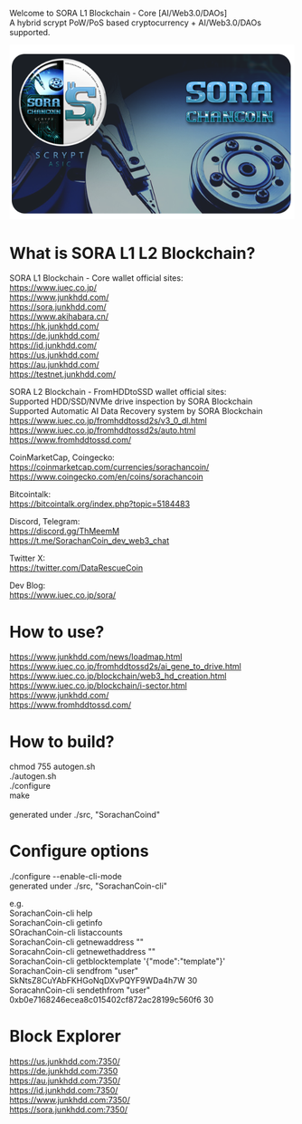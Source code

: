 
Welcome to SORA L1 Blockchain - Core [AI/Web3.0/DAOs]<br>
A hybrid scrypt PoW/PoS based cryptocurrency + AI/Web3.0/DAOs supported.

![SorachanCoin](https://raw.githubusercontent.com/FromHDDtoSSD/SorachanCoin-qt/master/src/qt/res/images/splash2.png)

What is SORA L1 L2 Blockchain?
===========================
SORA L1 Blockchain - Core wallet official sites:<br>
https://www.iuec.co.jp/<br>
https://www.junkhdd.com/<br>
https://sora.junkhdd.com/<br>
https://www.akihabara.cn/<br>
https://hk.junkhdd.com/<br>
https://de.junkhdd.com/<br>
https://id.junkhdd.com/<br>
https://us.junkhdd.com/<br>
https://au.junkhdd.com/<br>
https://testnet.junkhdd.com/

SORA L2 Blockchain - FromHDDtoSSD wallet official sites:<br>
Supported HDD/SSD/NVMe drive inspection by SORA Blockchain<br>
Supported Automatic AI Data Recovery system by SORA Blockchain<br>
https://www.iuec.co.jp/fromhddtossd2s/v3_0_dl.html<br>
https://www.iuec.co.jp/fromhddtossd2s/auto.html<br>
https://www.fromhddtossd.com/

CoinMarketCap, Coingecko:<br>
https://coinmarketcap.com/currencies/sorachancoin/<br>
https://www.coingecko.com/en/coins/sorachancoin

Bitcointalk:<br>
https://bitcointalk.org/index.php?topic=5184483

Discord, Telegram:<br>
https://discord.gg/ThMeemM<br>
https://t.me/SorachanCoin_dev_web3_chat

Twitter X:<br>
https://twitter.com/DataRescueCoin

Dev Blog:<br>
https://www.iuec.co.jp/sora/

How to use?
===========================
https://www.junkhdd.com/news/loadmap.html<br>
https://www.iuec.co.jp/fromhddtossd2s/ai_gene_to_drive.html<br>
https://www.iuec.co.jp/blockchain/web3_hd_creation.html<br>
https://www.iuec.co.jp/blockchain/i-sector.html<br>
https://www.junkhdd.com/<br>
https://www.fromhddtossd.com/

How to build?
===========================
chmod 755 autogen.sh<br>
./autogen.sh<br>
./configure<br>
make<br>
<br>
generated under ./src, "SorachanCoind"

Configure options
===========================
./configure --enable-cli-mode<br>
generated under ./src, "SorachanCoin-cli"

e.g.<br>
SorachanCoin-cli help<br>
SorachanCoin-cli getinfo<br>
SOrachanCoin-cli listaccounts<br>
SorachanCoin-cli getnewaddress ""<br>
SoracahnCoin-cli getnewethaddress ""<br>
SorachanCoin-cli getblocktemplate '{"mode":"template"}'<br>
SorachanCoin-cli sendfrom "user" SkNtsZ8CuYAbFKHGoNqDXvPQYF9WDa4h7W 30<br>
SoracahnCoin-cli sendethfrom "user" 0xb0e7168246ecea8c015402cf872ac28199c560f6 30

Block Explorer
===========================
https://us.junkhdd.com:7350/<br>
https://de.junkhdd.com:7350<br>
https://au.junkhdd.com:7350/<br>
https://id.junkhdd.com:7350/<br>
https://www.junkhdd.com:7350/<br>
https://sora.junkhdd.com:7350/
